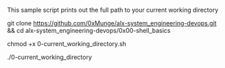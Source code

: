 This sample script prints out the full path to your current working directory

git clone https://github.com/0xMunge/alx-system_engineering-devops.git && cd alx-system_engineering-devops/0x00-shell_basics 

chmod +x 0-current_working_directory.sh


./0-current_working_directory
